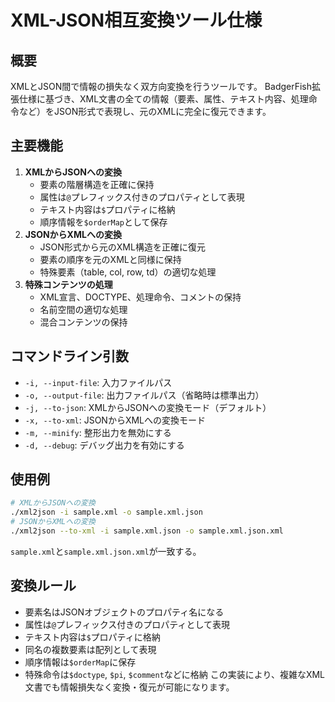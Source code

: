 # XML-JSON相互変換ツール仕様

## 概要
XMLとJSON間で情報の損失なく双方向変換を行うツールです。
BadgerFish拡張仕様に基づき、XML文書の全ての情報（要素、属性、テキスト内容、処理命令など）をJSON形式で表現し、元のXMLに完全に復元できます。
## 主要機能
1. **XMLからJSONへの変換**
   - 要素の階層構造を正確に保持
   - 属性は`@`プレフィックス付きのプロパティとして表現
   - テキスト内容は`$`プロパティに格納
   - 順序情報を`$orderMap`として保存
2. **JSONからXMLへの変換**
   - JSON形式から元のXML構造を正確に復元
   - 要素の順序を元のXMLと同様に保持
   - 特殊要素（table, col, row, td）の適切な処理
3. **特殊コンテンツの処理**
   - XML宣言、DOCTYPE、処理命令、コメントの保持
   - 名前空間の適切な処理
   - 混合コンテンツの保持
## コマンドライン引数
- `-i, --input-file`: 入力ファイルパス
- `-o, --output-file`: 出力ファイルパス（省略時は標準出力）
- `-j, --to-json`: XMLからJSONへの変換モード（デフォルト）
- `-x, --to-xml`: JSONからXMLへの変換モード
- `-m, --minify`: 整形出力を無効にする
- `-d, --debug`: デバッグ出力を有効にする
## 使用例
```bash
# XMLからJSONへの変換
./xml2json -i sample.xml -o sample.xml.json
# JSONからXMLへの変換
./xml2json --to-xml -i sample.xml.json -o sample.xml.json.xml
```

`sample.xml`と`sample.xml.json.xml`が一致する。


## 変換ルール
- 要素名はJSONオブジェクトのプロパティ名になる
- 属性は`@`プレフィックス付きのプロパティとして表現
- テキスト内容は`$`プロパティに格納
- 同名の複数要素は配列として表現
- 順序情報は`$orderMap`に保存
- 特殊命令は`$doctype`, `$pi`, `$comment`などに格納
この実装により、複雑なXML文書でも情報損失なく変換・復元が可能になります。

